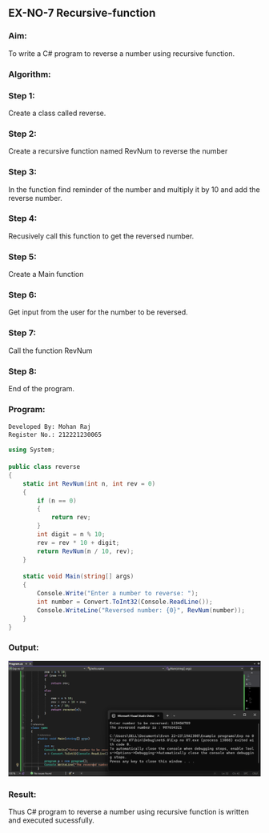 ## EX-NO-7 Recursive-function
### Aim:

To write a C# program to reverse a number using recursive function.
### Algorithm:
### Step 1:

Create a class called reverse.
### Step 2:

Create a recursive function named RevNum to reverse the number
### Step 3:

In the function find reminder of the number and multiply it by 10 and add the reverse number.
### Step 4:

Recusively call this function to get the reversed number.
### Step 5:

Create a Main function
### Step 6:

Get input from the user for the number to be reversed.
### Step 7:

Call the function RevNum
### Step 8:

End of the program.

### Program:
```
Developed By: Mohan Raj
Register No.: 212221230065
```
```c#
using System;

public class reverse
{
    static int RevNum(int n, int rev = 0)
    {
        if (n == 0)
        {
            return rev;
        }
        int digit = n % 10;
        rev = rev * 10 + digit;
        return RevNum(n / 10, rev);
    }

    static void Main(string[] args)
    {
        Console.Write("Enter a number to reverse: ");
        int number = Convert.ToInt32(Console.ReadLine());
        Console.WriteLine("Reversed number: {0}", RevNum(number));
    }
}
```
### Output:

![image](https://github.com/Shrruthilaya-Gangadaran/Recursive-function/raw/main/output1.png)
### Result:

Thus C# program to reverse a number using recursive function is written and executed sucessfully.
